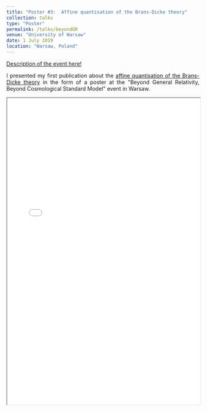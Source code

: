 ```yaml
---
title: "Poster #3:  Affine quantisation of the Brans-Dicke theory"
collection: talks
type: "Poster"
permalink: /talks/beyondGR
venue: "University of Warsaw"
date: 1 July 2019
location: "Warsaw, Poland"
---
```


<style>
body {
text-align: justify}
</style>

[Description of the event here!](https://indico.cern.ch/event/778333/timetable/)

I presented my first publication about the [affine quantisation of the Brans-Dicke theory](/publications/affineBD) in the form of a poster at the "Beyond General Relativity, Beyond Cosmological Standard Model" event in Warsaw. 

<iframe width="100%" height="800" src="poster_affineBD.pdf">
